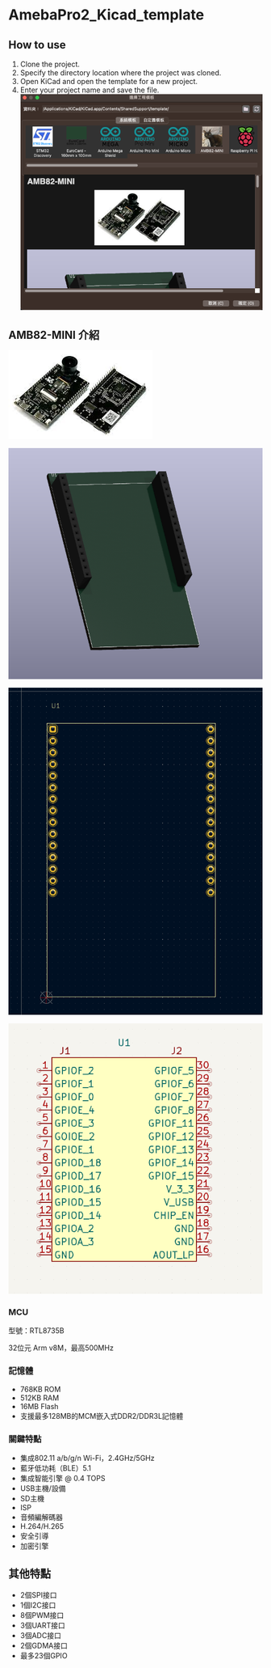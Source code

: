 # AmebaPro2_Kicad_template

## How to use
1. Clone the project.
2. Specify the directory location where the project was cloned.
3. Open KiCad and open the template for a new project.
4. Enter your project name and save the file.
![amebapro2](https://github.com/Oliver0804/AmebaPro2_Kicad_template/blob/main/meta/kicad.png)

## AMB82-MINI 介紹

![amebapro2](https://github.com/Oliver0804/AmebaPro2_Kicad_template/blob/main/meta/amebapro2.jpg)

![3D](https://github.com/Oliver0804/AmebaPro2_Kicad_template/blob/main/meta/3D.png)

![pcb](https://github.com/Oliver0804/AmebaPro2_Kicad_template/blob/main/meta/pcb.png)

![sch](https://github.com/Oliver0804/AmebaPro2_Kicad_template/blob/main/meta/sch.png)

### MCU

型號：RTL8735B

32位元 Arm v8M，最高500MHz

### 記憶體

- 768KB ROM
- 512KB RAM
- 16MB Flash
- 支援最多128MB的MCM嵌入式DDR2/DDR3L記憶體

### 關鍵特點

- 集成802.11 a/b/g/n Wi-Fi，2.4GHz/5GHz
- 藍牙低功耗（BLE）5.1
- 集成智能引擎 @ 0.4 TOPS
- USB主機/設備
- SD主機
- ISP
- 音頻編解碼器
- H.264/H.265
- 安全引導
- 加密引擎

## 其他特點

- 2個SPI接口
- 1個I2C接口
- 8個PWM接口
- 3個UART接口
- 3個ADC接口
- 2個GDMA接口
- 最多23個GPIO
